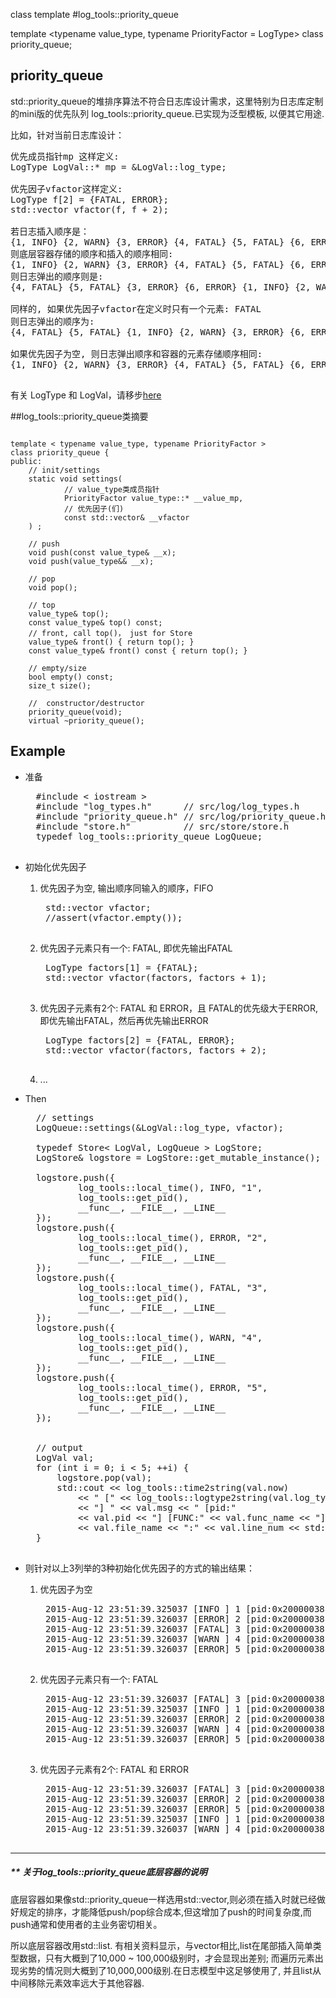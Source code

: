 class template
#log_tools::priority_queue

template <typename value_type, typename PriorityFactor = LogType>
class priority_queue;

## priority_queue

std::priority_queue的堆排序算法不符合日志库设计需求，这里特别为日志库定制的mini版的优先队列 log_tools::priority_queue.已实现为泛型模板, 以便其它用途.


比如，针对当前日志库设计：
<pre>
优先成员指针mp 这样定义:
LogType LogVal::* mp = &LogVal::log_type;

优先因子vfactor这样定义:
LogType f[2] = {FATAL, ERROR}; 
std::vector<LogType> vfactor(f, f + 2);

若日志插入顺序是：
{1, INFO} {2, WARN} {3, ERROR} {4, FATAL} {5, FATAL} {6, ERROR}
则底层容器存储的顺序和插入的顺序相同:
{1, INFO} {2, WARN} {3, ERROR} {4, FATAL} {5, FATAL} {6, ERROR}
则日志弹出的顺序则是:
{4, FATAL} {5, FATAL} {3, ERROR} {6, ERROR} {1, INFO} {2, WARN}

同样的, 如果优先因子vfactor在定义时只有一个元素: FATAL
则日志弹出的顺序为:
{4, FATAL} {5, FATAL} {1, INFO} {2, WARN} {3, ERROR} {6, ERROR}

如果优先因子为空, 则日志弹出顺序和容器的元素存储顺序相同:
{1, INFO} {2, WARN} {3, ERROR} {4, FATAL} {5, FATAL} {6, ERROR}

</pre>

有关 LogType 和 LogVal，请移步[here](./log_types.d)

##log_tools::priority_queue类摘要

<pre><code>
template < typename value_type, typename PriorityFactor >
class priority_queue {
public:
	// init/settings
	static void settings(
			// value_type类成员指针
			PriorityFactor value_type::* __value_mp,
			// 优先因子(们) 
			const std::vector<PriorityFactor>& __vfactor 
	) ;

	// push
	void push(const value_type& __x);
	void push(value_type&& __x);

	// pop
	void pop();

	// top
	value_type& top();
	const value_type& top() const;
	// front, call top()， just for Store
	value_type& front() { return top(); }
	const value_type& front() const { return top(); }

	// empty/size
	bool empty() const;
	size_t size();

	//  constructor/destructor
	priority_queue(void);
	virtual ~priority_queue();
</code></pre>

## Example

* 准备 
	<pre>
	#include < iostream >
	#include "log_types.h"      // src/log/log_types.h
	#include "priority_queue.h" // src/log/priority_queue.h
	#include "store.h"          // src/store/store.h
	typedef log_tools::priority_queue<LogVal, LogType> LogQueue;
	</pre>

* 初始化优先因子
	1. 优先因子为空, 输出顺序同输入的顺序，FIFO
		<pre>
		std::vector<LogType> vfactor;
		//assert(vfactor.empty());
		</pre>
	2. 优先因子元素只有一个: FATAL, 即优先输出FATAL
		<pre>
		LogType factors[1] = {FATAL};
		std::vector<LogType> vfactor(factors, factors + 1);
		</pre>
	3. 优先因子元素有2个: FATAL 和 ERROR，且 FATAL的优先级大于ERROR, 即优先输出FATAL，然后再优先输出ERROR
		<pre>
		LogType factors[2] = {FATAL, ERROR};
		std::vector<LogType> vfactor(factors, factors + 2);
		</pre>
	4. ...

* Then
	<pre>
	// settings
	LogQueue::settings(&LogVal::log_type, vfactor);
	
	typedef Store< LogVal, LogQueue > LogStore;
	LogStore& logstore = LogStore::get_mutable_instance();
	
	logstore.push({ 
			log_tools::local_time(), INFO, "1", 
			log_tools::get_pid(),
			__func__, __FILE__, __LINE__ 
	});
	logstore.push({
			log_tools::local_time(), ERROR, "2", 
			log_tools::get_pid(),
			__func__, __FILE__, __LINE__ 
	});
	logstore.push({ 
			log_tools::local_time(), FATAL, "3", 
			log_tools::get_pid(),
			__func__, __FILE__, __LINE__ 
	});
	logstore.push({ 
			log_tools::local_time(), WARN, "4", 
			log_tools::get_pid(),
			__func__, __FILE__, __LINE__ 
	});
	logstore.push({ 
			log_tools::local_time(), ERROR, "5", 
			log_tools::get_pid(),
			__func__, __FILE__, __LINE__ 
	});
	
	
	// output
	LogVal val;
	for (int i = 0; i < 5; ++i) {
		logstore.pop(val);
		std::cout << log_tools::time2string(val.now)
			<< " [" << log_tools::logtype2string(val.log_type) 
			<< "] " << val.msg << " [pid:" 
			<< val.pid << "] [FUNC:" << val.func_name << "] " 
			<< val.file_name << ":" << val.line_num << std::endl;
	}
	</pre>

* 则针对以上3列举的3种初始化优先因子的方式的输出结果：
	1. 优先因子为空
		<pre>
		2015-Aug-12 23:51:39.325037 [INFO ] 1 [pid:0x20000038] [FUNC:test] demo.cpp:38
		2015-Aug-12 23:51:39.326037 [ERROR] 2 [pid:0x20000038] [FUNC:test] demo.cpp:43
		2015-Aug-12 23:51:39.326037 [FATAL] 3 [pid:0x20000038] [FUNC:test] demo.cpp:48
		2015-Aug-12 23:51:39.326037 [WARN ] 4 [pid:0x20000038] [FUNC:test] demo.cpp:53
		2015-Aug-12 23:51:39.326037 [ERROR] 5 [pid:0x20000038] [FUNC:test] demo.cpp:58
		</pre>
	2. 优先因子元素只有一个: FATAL
		<pre>
		2015-Aug-12 23:51:39.326037 [FATAL] 3 [pid:0x20000038] [FUNC:test] demo.cpp:48
		2015-Aug-12 23:51:39.325037 [INFO ] 1 [pid:0x20000038] [FUNC:test] demo.cpp:38
		2015-Aug-12 23:51:39.326037 [ERROR] 2 [pid:0x20000038] [FUNC:test] demo.cpp:43
		2015-Aug-12 23:51:39.326037 [WARN ] 4 [pid:0x20000038] [FUNC:test] demo.cpp:53
		2015-Aug-12 23:51:39.326037 [ERROR] 5 [pid:0x20000038] [FUNC:test] demo.cpp:58
		</pre>
	3. 优先因子元素有2个: FATAL 和 ERROR
		<pre>
		2015-Aug-12 23:51:39.326037 [FATAL] 3 [pid:0x20000038] [FUNC:test] demo.cpp:48
		2015-Aug-12 23:51:39.326037 [ERROR] 2 [pid:0x20000038] [FUNC:test] demo.cpp:43
		2015-Aug-12 23:51:39.326037 [ERROR] 5 [pid:0x20000038] [FUNC:test] demo.cpp:58
		2015-Aug-12 23:51:39.325037 [INFO ] 1 [pid:0x20000038] [FUNC:test] demo.cpp:38
		2015-Aug-12 23:51:39.326037 [WARN ] 4 [pid:0x20000038] [FUNC:test] demo.cpp:53
		</pre>
-------------------------------------

##### ** 关于log_tools::priority_queue底层容器的说明

底层容器如果像std::priority_queue一样选用std::vector,则必须在插入时就已经做好规定的排序，才能降低push/pop综合成本,但这增加了push的时间复杂度,而push通常和使用者的主业务密切相关。

所以底层容器改用std::list. 有相关资料显示，与vector相比,list在尾部插入简单类型数据，只有大概到了10,000 ~ 100,000级别时，才会显现出差别; 而遍历元素出现劣势的情况则大概到了10,000,000级别.在日志模型中这足够使用了, 并且list从中间移除元素效率远大于其他容器.







